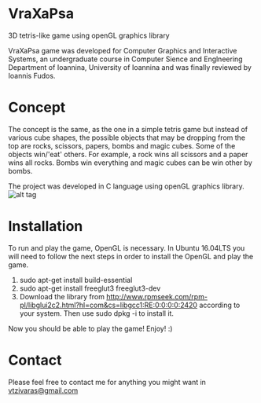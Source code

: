 # VraXaPsa
3D tetris-like game using openGL graphics library

VraXaPsa game was developed for Computer Graphics and Interactive Systems, an undergraduate course in Computer Sience and Englneering Department of Ioannina, University of Ioannina and was finally reviewed by Ioannis Fudos.

# Concept
The concept is the same, as the one in a simple tetris game but instead of various cube shapes, the possible objects that may be dropping from the top are rocks, scissors, papers, bombs and magic cubes. Some of the objects win/'eat' others. For example, a rock wins all scissors and a paper wins all rocks. Bombs win everything and magic cubes can be win other by bombs.

The project was developed in C language using openGL graphics library.
![alt tag](https://raw.githubusercontent.com/BillyTziv/VraXaPsa/vraxapsa_game.png)

# Installation
To run and play the game, OpenGL is necessary. In Ubuntu 16.04LTS you will need to follow the next steps in order to install the OpenGL and play the game.

1. sudo apt-get install build-essential
2. sudo apt-get install freeglut3 freeglut3-dev
3. Download the library from http://www.rpmseek.com/rpm-pl/libglui2c2.html?hl=com&cs=libgcc1:RE:0:0:0:0:2420 according to your system. Then use sudo dpkg -i <package> to install it.

Now you should be able to play the game! Enjoy! :)
 
# Contact
Please feel free to contact me for anything you might want in vtzivaras@gmail.com
